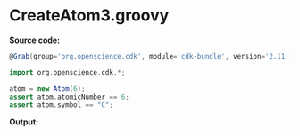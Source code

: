 # CreateAtom3.groovy
**Source code:**
```groovy
@Grab(group='org.openscience.cdk', module='cdk-bundle', version='2.11')

import org.openscience.cdk.*;

atom = new Atom(6);
assert atom.atomicNumber == 6;
assert atom.symbol == "C";
```
**Output:**
```plain
```
